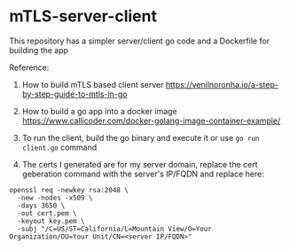 # mTLS-server-client
This repository has a simpler server/client go code and a Dockerfile for building the app

Reference:
1. How to build mTLS based client server
https://venilnoronha.io/a-step-by-step-guide-to-mtls-in-go

2. How to build a go app into a docker image
https://www.callicoder.com/docker-golang-image-container-example/

3. To run the client, build the go binary and execute it or use
`go run client.go` command

4. The certs I generated are for my server domain, replace the cert geberation
command with the server's IP/FQDN and replace here:
```
openssl req -newkey rsa:2048 \
  -new -nodes -x509 \
  -days 3650 \
  -out cert.pem \
  -keyout key.pem \
  -subj "/C=US/ST=California/L=Mountain View/O=Your Organization/OU=Your Unit/CN=<server IP/FQDN>"
  ```
